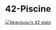 # 42-Piscine

[![bkaygusu's 42 stats](https://badge42.vercel.app/api/v2/cl6nezdek00060hml21ixm9m8/stats?cursusId=9&coalitionId=246)](https://github.com/JaeSeoKim/badge42)

